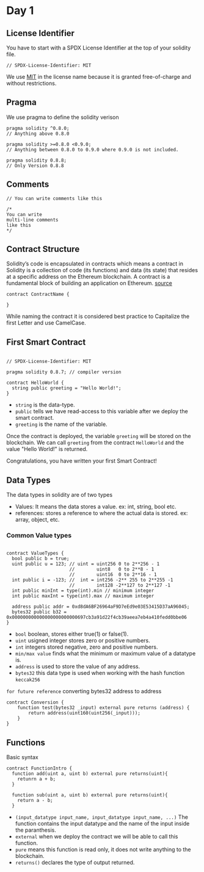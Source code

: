 # Day 1

## License Identifier

You have to start with a SPDX License Identifier at the top of your solidity file.

`// SPDX-License-Identifier: MIT`

We use [MIT](https://spdx.org/licenses/MIT) in the license name because it is granted free-of-charge and without restrictions.

## Pragma 
We use pragma to define the solidity verison

```solidity 
pragma solidity ^0.8.0;
// Anything above 0.8.0

pragma solidity >=0.8.0 <0.9.0;
// Anything between 0.8.0 to 0.9.0 where 0.9.0 is not included.

pragma solidity 0.8.8;
// Only Version 0.8.8
```
## Comments
```solidity
// You can write comments like this

/*
You can write 
multi-line comments 
like this
*/
```

## Contract Structure 

Solidity’s code is encapsulated in contracts which means a contract in Solidity is a collection of code (its functions) and data (its state) that resides at a specific address on the Ethereum blockchain. A contract is a fundamental block of building an application on Ethereum. [source](https://www.geeksforgeeks.org/what-is-smart-contract-in-solidity/)

```solidity
contract ContractName {

}
```
While naming the contract it is considered best practice to Capitalize the first Letter and use CamelCase.

## First Smart Contract

```solidity 

// SPDX-License-Identifier: MIT

pragma solidity 0.8.7; // compiler version

contract HelloWorld {
  string public greeting = "Hello World!";
}

```

- ```string``` is the data-type.
- ```public``` tells we have read-access to this variable after we deploy the smart contract.
- ```greeting``` is the name of the variable.

Once the contract is deployed, the variable ```greeting``` will be stored on the blockchain.
We can call ```greeting``` from the contract ```HelloWorld``` and the value "Hello World!" is returned.

Congratulations, you have written your first Smart Contract!

## Data Types 

The data types in solidity are of two types 
- Values: It means the data stores a value. ex: int, string, bool etc.
- references: stores a reference to where the actual data is stored. ex: array, object, etc.

### Common Value types

```solidity

contract ValueTypes {
  bool public b = true;
  uint public u = 123; // uint = uint256 0 to 2**256 - 1
                       //        uint8   0 to 2**8 - 1
                       //        uint16  0 to 2**16 - 1
  int public i = -123; //  int = int256 -2** 255 to 2**255 -1
                       //        int128 -2**127 to 2**127 -1
  int public minInt = type(int).min // minimum integer
  int public maxInt = type(int).max // maximum integer
  
  address public addr = 0xd8dA6BF26964aF9D7eEd9e03E53415D37aA96045;
  bytes32 public b32 = 0x000000000000000000000000697cb3a91d22f4cb39aeea7eb4a410fedd0bbe06
}
```
- ```bool``` boolean, stores either true(1) or false(1).
- ```uint``` usigned integer stores zero or positive numbers.
- ```int``` integers stored negative, zero and positive numbers.
- ```min/max value``` finds what the minimum or maximum value of a datatype is.
- ```address``` is used to store the value of any address.
- ```bytes32``` this data type is used when working with the hash function ```keccak256```


```for future reference``` converting bytes32 address to address
```solidity
contract Conversion {
    function test(bytes32 _input) external pure returns (address) {
        return address(uint160(uint256(_input)));
    }
}
```

## Functions

Basic syntax
```solidity
contract FunctionIntro {
  function add(uint a, uint b) external pure returns(uint){
    retunrn a + b;
  }
  
  function sub(uint a, uint b) external pure returns(uint){
    return a - b;
  }
```

- ```(input_datatype input_name, input_datatype input_name, ...)``` The function contains the input datatype and the name of the input inside the paranthesis.
- ```external``` when we deploy the contract we will be able to call this function.
- ```pure``` means this function is read only, it does not write anything to the blockchain.
- ```returns()``` declares the type of output returned.

